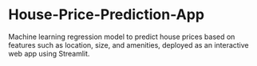 # House-Price-Prediction-App
Machine learning regression model to predict house prices based on features such as location, size, and amenities, deployed as an interactive web app using Streamlit.
